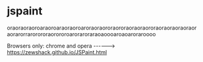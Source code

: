 # jspaint
oraoraoraoroaraoroaraoraoroaroraoraororaororaoraoraororaoraoraoraoraoraorarorrarorororaorororoaroraroraraoaoooaroaoaroraroooo

Browsers only: chrome and opera  ------>    https://zewshack.github.io/JSPaint.html
